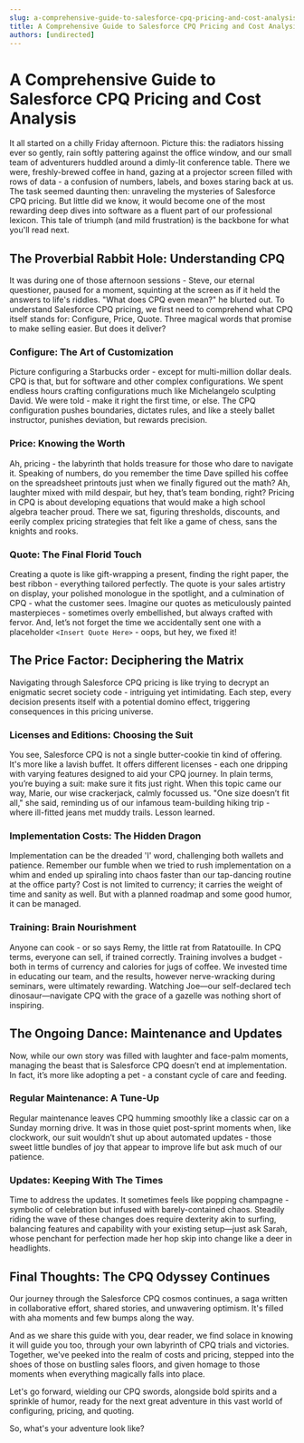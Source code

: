```yaml
---
slug: a-comprehensive-guide-to-salesforce-cpq-pricing-and-cost-analysis
title: A Comprehensive Guide to Salesforce CPQ Pricing and Cost Analysis
authors: [undirected]
---
```



# A Comprehensive Guide to Salesforce CPQ Pricing and Cost Analysis

It all started on a chilly Friday afternoon. Picture this: the radiators hissing ever so gently, rain softly pattering against the office window, and our small team of adventurers huddled around a dimly-lit conference table. There we were, freshly-brewed coffee in hand, gazing at a projector screen filled with rows of data - a confusion of numbers, labels, and boxes staring back at us. The task seemed daunting then: unraveling the mysteries of Salesforce CPQ pricing. But little did we know, it would become one of the most rewarding deep dives into software as a fluent part of our professional lexicon. This tale of triumph (and mild frustration) is the backbone for what you'll read next.

## The Proverbial Rabbit Hole: Understanding CPQ

It was during one of those afternoon sessions - Steve, our eternal questioner, paused for a moment, squinting at the screen as if it held the answers to life's riddles. "What does CPQ even mean?" he blurted out. To understand Salesforce CPQ pricing, we first need to comprehend what CPQ itself stands for: Configure, Price, Quote. Three magical words that promise to make selling easier. But does it deliver?

### Configure: The Art of Customization

Picture configuring a Starbucks order - except for multi-million dollar deals. CPQ is that, but for software and other complex configurations. We spent endless hours crafting configurations much like Michelangelo sculpting David. We were told - make it right the first time, or else. The CPQ configuration pushes boundaries, dictates rules, and like a steely ballet instructor, punishes deviation, but rewards precision.

### Price: Knowing the Worth

Ah, pricing - the labyrinth that holds treasure for those who dare to navigate it. Speaking of numbers, do you remember the time Dave spilled his coffee on the spreadsheet printouts just when we finally figured out the math? Ah, laughter mixed with mild despair, but hey, that’s team bonding, right? Pricing in CPQ is about developing equations that would make a high school algebra teacher proud. There we sat, figuring thresholds, discounts, and eerily complex pricing strategies that felt like a game of chess, sans the knights and rooks.

### Quote: The Final Florid Touch

Creating a quote is like gift-wrapping a present, finding the right paper, the best ribbon - everything tailored perfectly. The quote is your sales artistry on display, your polished monologue in the spotlight, and a culmination of CPQ - what the customer sees. Imagine our quotes as meticulously painted masterpieces - sometimes overly embellished, but always crafted with fervor. And, let’s not forget the time we accidentally sent one with a placeholder `<Insert Quote Here>` - oops, but hey, we fixed it!

## The Price Factor: Deciphering the Matrix

Navigating through Salesforce CPQ pricing is like trying to decrypt an enigmatic secret society code - intriguing yet intimidating. Each step, every decision presents itself with a potential domino effect, triggering consequences in this pricing universe.

### Licenses and Editions: Choosing the Suit

You see, Salesforce CPQ is not a single butter-cookie tin kind of offering. It's more like a lavish buffet. It offers different licenses - each one dripping with varying features designed to aid your CPQ journey. In plain terms, you’re buying a suit: make sure it fits just right. When this topic came our way, Marie, our wise crackerjack, calmly focussed us. "One size doesn’t fit all," she said, reminding us of our infamous team-building hiking trip - where ill-fitted jeans met muddy trails. Lesson learned.

### Implementation Costs: The Hidden Dragon

Implementation can be the dreaded 'I' word, challenging both wallets and patience. Remember our fumble when we tried to rush implementation on a whim and ended up spiraling into chaos faster than our tap-dancing routine at the office party? Cost is not limited to currency; it carries the weight of time and sanity as well. But with a planned roadmap and some good humor, it can be managed.

### Training: Brain Nourishment

Anyone can cook - or so says Remy, the little rat from Ratatouille. In CPQ terms, everyone can sell, if trained correctly. Training involves a budget - both in terms of currency and calories for jugs of coffee. We invested time in educating our team, and the results, however nerve-wracking during seminars, were ultimately rewarding. Watching Joe—our self-declared tech dinosaur—navigate CPQ with the grace of a gazelle was nothing short of inspiring.

## The Ongoing Dance: Maintenance and Updates

Now, while our own story was filled with laughter and face-palm moments, managing the beast that is Salesforce CPQ doesn’t end at implementation. In fact, it’s more like adopting a pet - a constant cycle of care and feeding.

### Regular Maintenance: A Tune-Up

Regular maintenance leaves CPQ humming smoothly like a classic car on a Sunday morning drive. It was in those quiet post-sprint moments when, like clockwork, our suit wouldn’t shut up about automated updates - those sweet little bundles of joy that appear to improve life but ask much of our patience.

### Updates: Keeping With The Times

Time to address the updates. It sometimes feels like popping champagne - symbolic of celebration but infused with barely-contained chaos. Steadily riding the wave of these changes does require dexterity akin to surfing, balancing features and capability with your existing setup—just ask Sarah, whose penchant for perfection made her hop skip into change like a deer in headlights.

## Final Thoughts: The CPQ Odyssey Continues

Our journey through the Salesforce CPQ cosmos continues, a saga written in collaborative effort, shared stories, and unwavering optimism. It's filled with aha moments and few bumps along the way.

And as we share this guide with you, dear reader, we find solace in knowing it will guide you too, through your own labyrinth of CPQ trials and victories. Together, we've peeked into the realm of costs and pricing, stepped into the shoes of those on bustling sales floors, and given homage to those moments when everything magically falls into place.

Let's go forward, wielding our CPQ swords, alongside bold spirits and a sprinkle of humor, ready for the next great adventure in this vast world of configuring, pricing, and quoting.

So, what's your adventure look like?